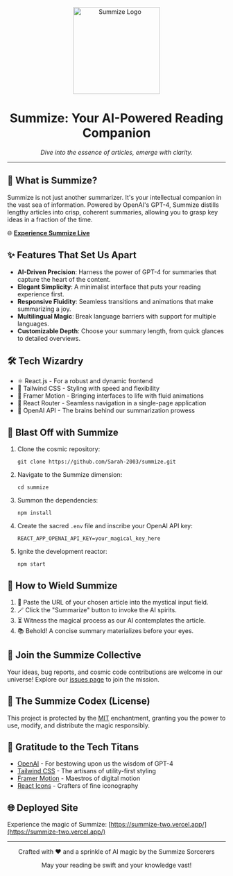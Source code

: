 <div align="center">
  <img src="path/to/your/logo.png" alt="Summize Logo" width="200"/>
  <h1>Summize: Your AI-Powered Reading Companion</h1>
  <p><em>Dive into the essence of articles, emerge with clarity.</em></p>
</div>

---

## 🧠 What is Summize?

Summize is not just another summarizer. It's your intellectual companion in the vast sea of information. Powered by OpenAI's GPT-4, Summize distills lengthy articles into crisp, coherent summaries, allowing you to grasp key ideas in a fraction of the time.

🌐 **[Experience Summize Live](https://summize-two.vercel.app/)**

## ✨ Features That Set Us Apart

- **AI-Driven Precision**: Harness the power of GPT-4 for summaries that capture the heart of the content.
- **Elegant Simplicity**: A minimalist interface that puts your reading experience first.
- **Responsive Fluidity**: Seamless transitions and animations that make summarizing a joy.
- **Multilingual Magic**: Break language barriers with support for multiple languages.
- **Customizable Depth**: Choose your summary length, from quick glances to detailed overviews.

## 🛠️ Tech Wizardry

- ⚛️ React.js - For a robust and dynamic frontend
- 🎨 Tailwind CSS - Styling with speed and flexibility
- 🌈 Framer Motion - Bringing interfaces to life with fluid animations
- 🧭 React Router - Seamless navigation in a single-page application
- 🤖 OpenAI API - The brains behind our summarization prowess

## 🚀 Blast Off with Summize

1. Clone the cosmic repository:
   ```
   git clone https://github.com/Sarah-2003/summize.git
   ```

2. Navigate to the Summize dimension:
   ```
   cd summize
   ```

3. Summon the dependencies:
   ```
   npm install
   ```

4. Create the sacred `.env` file and inscribe your OpenAI API key:
   ```
   REACT_APP_OPENAI_API_KEY=your_magical_key_here
   ```

5. Ignite the development reactor:
   ```
   npm start
   ```

## 🌟 How to Wield Summize

1. 🔗 Paste the URL of your chosen article into the mystical input field.
2. 🪄 Click the "Summarize" button to invoke the AI spirits.
3. ⏳ Witness the magical process as our AI contemplates the article.
4. 📚 Behold! A concise summary materializes before your eyes.

## 🤝 Join the Summize Collective

Your ideas, bug reports, and cosmic code contributions are welcome in our universe! Explore our [issues page](https://github.com/Sarah-2003/summize/issues) to join the mission.

## 📜 The Summize Codex (License)

This project is protected by the [MIT](https://choosealicense.com/licenses/mit/) enchantment, granting you the power to use, modify, and distribute the magic responsibly.

## 🙏 Gratitude to the Tech Titans

- [OpenAI](https://openai.com/) - For bestowing upon us the wisdom of GPT-4
- [Tailwind CSS](https://tailwindcss.com/) - The artisans of utility-first styling
- [Framer Motion](https://www.framer.com/motion/) - Maestros of digital motion
- [React Icons](https://react-icons.github.io/react-icons/) - Crafters of fine iconography

## 🌐 Deployed Site

Experience the magic of Summize: [https://summize-two.vercel.app/](https://summize-two.vercel.app/)

---

<div align="center">
  <p>Crafted with ❤️ and a sprinkle of AI magic by the Summize Sorcerers</p>
  <p>May your reading be swift and your knowledge vast!</p>
</div>
